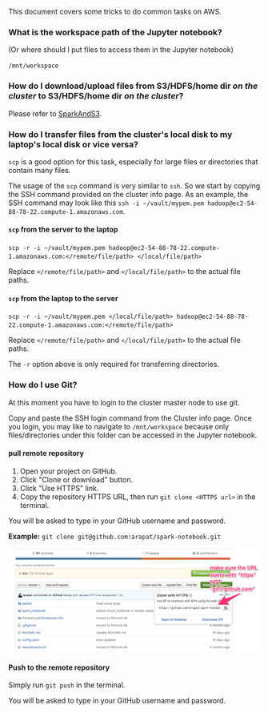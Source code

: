 This document covers some tricks to do common tasks on AWS.

### What is the workspace path of the Jupyter notebook?
(Or where should I put files to access them in the Jupyter notebook)

`/mnt/workspace`

### How do I download/upload files from S3/HDFS/home dir *on the cluster* to S3/HDFS/home dir *on the cluster*?

Please refer to [SparkAndS3](SparkAndS3.md).

### How do I transfer files from the cluster's local disk to my laptop's local disk or vice versa?

`scp` is a good option for this task, especially for large files or directories that
contain many files.

The usage of the `scp` command is very similar to `ssh`. So we start by copying the SSH command provided
on the cluster info page. As an example, the SSH command may look like this
`ssh -i ~/vault/mypem.pem hadoop@ec2-54-88-78-22.compute-1.amazonaws.com`.

#### `scp` from the server to the laptop

`scp -r -i ~/vault/mypem.pem hadoop@ec2-54-88-78-22.compute-1.amazonaws.com:</remote/file/path> </local/file/path>`

Replace `</remote/file/path>` and `</local/file/path>` to the actual file paths.

#### `scp` from the laptop to the server

`scp -r -i ~/vault/mypem.pem </local/file/path> hadoop@ec2-54-88-78-22.compute-1.amazonaws.com:</remote/file/path>`

Replace `</remote/file/path>` and `</local/file/path>` to the actual file paths.

The `-r` option above is only required for transferring directories.

### How do I use Git?

At this moment you have to login to the cluster master node to use git.

Copy and paste the SSH login command from the Cluster info page. Once you login, you may like to
navigate to `/mnt/workspace` because only files/directories under this folder can be accessed in
the Jupyter notebook.

#### pull remote repository

1. Open your project on GitHub.
2. Click "Clone or download" button.
3. Click "Use HTTPS" link.
4. Copy the repository HTTPS URL, then run `git clone <HTTPS url>` in the terminal.

You will be asked to type in your GitHub username and password.

**Example:** `git clone git@github.com:arapat/spark-notebook.git`

![git clone](images/git.png)

#### Push to the remote repository

Simply run `git push` in the terminal.

You will be asked to type in your GitHub username and password.
